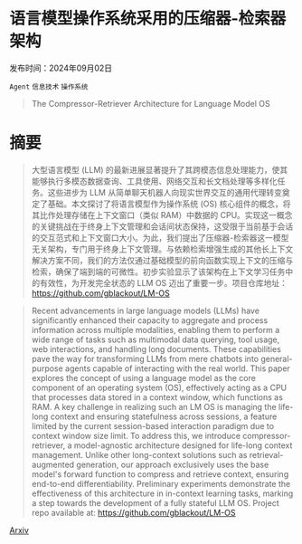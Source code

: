 # 语言模型操作系统采用的压缩器-检索器架构

发布时间：2024年09月02日

`Agent` `信息技术` `操作系统`

> The Compressor-Retriever Architecture for Language Model OS

# 摘要

> 大型语言模型 (LLM) 的最新进展显著提升了其跨模态信息处理能力，使其能够执行多模态数据查询、工具使用、网络交互和长文档处理等多样化任务。这些进步为 LLM 从简单聊天机器人向现实世界交互的通用代理转变奠定了基础。本文探讨了将语言模型作为操作系统 (OS) 核心组件的概念，将其比作处理存储在上下文窗口（类似 RAM）中数据的 CPU。实现这一概念的关键挑战在于终身上下文管理和会话间状态保持，这受限于当前基于会话的交互范式和上下文窗口大小。为此，我们提出了压缩器-检索器这一模型无关架构，专门用于终身上下文管理。与依赖检索增强生成的其他长上下文解决方案不同，我们的方法仅通过基础模型的前向函数实现上下文的压缩与检索，确保了端到端的可微性。初步实验显示了该架构在上下文学习任务中的有效性，为开发完全状态的 LLM OS 迈出了重要一步。项目仓库地址：https://github.com/gblackout/LM-OS

> Recent advancements in large language models (LLMs) have significantly enhanced their capacity to aggregate and process information across multiple modalities, enabling them to perform a wide range of tasks such as multimodal data querying, tool usage, web interactions, and handling long documents. These capabilities pave the way for transforming LLMs from mere chatbots into general-purpose agents capable of interacting with the real world. This paper explores the concept of using a language model as the core component of an operating system (OS), effectively acting as a CPU that processes data stored in a context window, which functions as RAM. A key challenge in realizing such an LM OS is managing the life-long context and ensuring statefulness across sessions, a feature limited by the current session-based interaction paradigm due to context window size limit. To address this, we introduce compressor-retriever, a model-agnostic architecture designed for life-long context management. Unlike other long-context solutions such as retrieval-augmented generation, our approach exclusively uses the base model's forward function to compress and retrieve context, ensuring end-to-end differentiability. Preliminary experiments demonstrate the effectiveness of this architecture in in-context learning tasks, marking a step towards the development of a fully stateful LLM OS. Project repo available at: https://github.com/gblackout/LM-OS

[Arxiv](https://arxiv.org/abs/2409.01495)